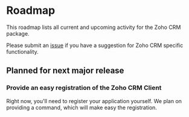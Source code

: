 # Roadmap

This roadmap lists all current and upcoming activity for the Zoho CRM package.

Please submit an [issue](https://github.com/InterConnectaOrg/zoho-crm/issues) if you have a suggestion for Zoho CRM specific functionality.

## Planned for next major release

### Provide an easy registration of the Zoho CRM Client
Right now, you'll need to register your application yourself. We plan on providing a command, which will make easy the registration.

<!--We are in contact with the Zoho's development department to provide and easy registration.-->

